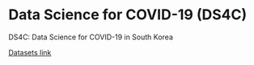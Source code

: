 # Data Science for COVID-19 (DS4C)

DS4C: Data Science for COVID-19 in South Korea

[Datasets link](https://www.kaggle.com/kimjihoo/coronavirusdataset)
